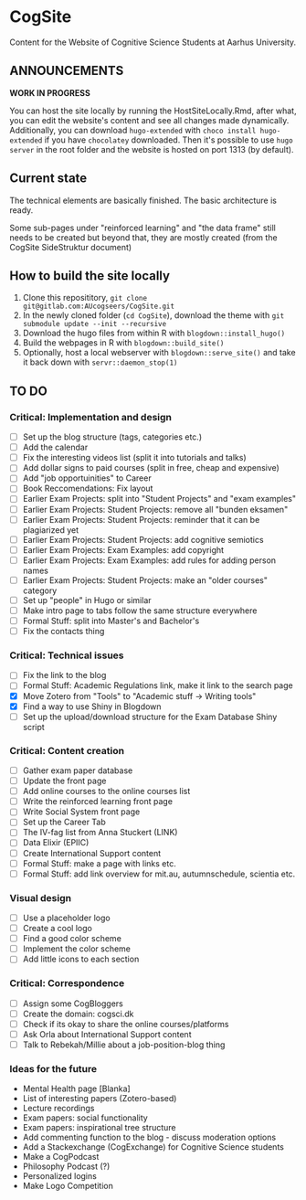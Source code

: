 # CogSite

Content for the Website of Cognitive Science Students at Aarhus University.

## ANNOUNCEMENTS

**WORK IN PROGRESS**

You can host the site locally by running the HostSiteLocally.Rmd, after what, you can
edit the website's content and see all changes made dynamically. Additionally, you
can download `hugo-extended` with `choco install hugo-extended` if you have
`chocolatey` downloaded. Then it's possible to use `hugo server` in the root
folder and the website is hosted on port 1313 (by default).

## Current state

The technical elements are basically finished. The basic architecture is ready.

Some sub-pages under "reinforced learning" and "the data frame" still needs to
be created but beyond that, they are mostly created (from the CogSite SideStruktur document)

## How to build the site locally

1. Clone this reposititory, `git clone git@gitlab.com:AUcogseers/CogSite.git`
2. In the newly cloned folder (`cd CogSite`), download the theme with `git submodule update --init --recursive`
3. Download the hugo files from within R with `blogdown::install_hugo()`
4. Build the webpages in R with `blogdown::build_site()`
5. Optionally, host a local webserver with `blogdown::serve_site()` and take it back down with `servr::daemon_stop(1)`

## TO DO

### Critical: Implementation and design

- [ ] Set up the blog structure (tags, categories etc.)
- [ ] Add the calendar
- [ ] Fix the interesting videos list (split it into tutorials and talks)
- [ ] Add dollar signs to paid courses (split in free, cheap and expensive)
- [ ] Add "job opportuinities" to Career
- [ ] Book Reccomendations: Fix layout
- [ ] Earlier Exam Projects: split into "Student Projects" and "exam examples"
- [ ] Earlier Exam Projects: Student Projects: remove all "bunden eksamen"
- [ ] Earlier Exam Projects: Student Projects: reminder that it can be plagiarized yet
- [ ] Earlier Exam Projects: Student Projects: add cognitive semiotics
- [ ] Earlier Exam Projects: Exam Examples: add copyright
- [ ] Earlier Exam Projects: Exam Examples: add rules for adding person names
- [ ] Earlier Exam Projects: Student Projects: make an "older courses" category
- [ ] Set up "people" in Hugo or similar
- [ ] Make intro page to tabs follow the same structure everywhere
- [ ] Formal Stuff: split into Master's and Bachelor's
- [ ] Fix the contacts thing

### Critical: Technical issues

- [ ] Fix the link to the blog
- [ ] Formal Stuff: Academic Regulations link, make it link to the search page
- [x] Move Zotero from "Tools" to "Academic stuff -> Writing tools"
- [x] Find a way to use Shiny in Blogdown
- [ ] Set up the upload/download structure for the Exam Database Shiny script

### Critical: Content creation

- [ ] Gather exam paper database
- [ ] Update the front page
- [ ] Add online courses to the online courses list
- [ ] Write the reinforced learning front page
- [ ] Write Social System front page
- [ ] Set up the Career Tab
- [ ] The IV-fag list from Anna Stuckert (LINK)
- [ ] Data Elixir (EPIIC)
- [ ] Create International Support content
- [ ] Formal Stuff: make a page with links etc.
- [ ] Formal Stuff: add link overview for mit.au, autumnschedule, scientia etc.

### Visual design

- [ ] Use a placeholder logo
- [ ] Create a cool logo
- [ ] Find a good color scheme
- [ ] Implement the color scheme
- [ ] Add little icons to each section

### Critical: Correspondence

- [ ] Assign some CogBloggers
- [ ] Create the domain: cogsci.dk
- [ ] Check if its okay to share the online courses/platforms
- [ ] Ask Orla about International Support content
- [ ] Talk to Rebekah/Millie about a job-position-blog thing

### Ideas for the future

- Mental Health page [Blanka]
- List of interesting papers (Zotero-based)
- Lecture recordings
- Exam papers: social functionality
- Exam papers: inspirational tree structure
- Add commenting function to the blog - discuss moderation options
- Add a Stackexchange (CogExchange) for Cognitive Science students
- Make a CogPodcast
- Philosophy Podcast (?)
- Personalized logins
- Make Logo Competition

